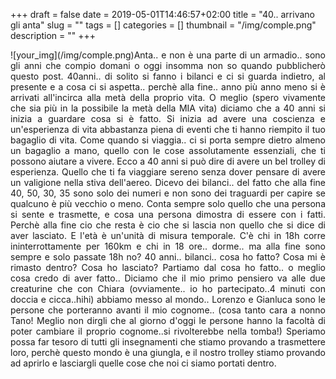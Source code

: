 +++
draft = false
date = 2019-05-01T14:46:57+02:00
title = "40.. arrivano gli anta"
slug = ""
tags = []
categories = []
thumbnail = "/img/comple.png"
description = ""
+++
<DIV  style="float:left;">![your_img](/img/comple.png)</DIV>
<DIV align="justify">
Anta.. e non è una parte di un armadio.. sono gli anni che compio domani o oggi insomma non so quando pubblicherò questo post.
40anni.. di solito si fanno i bilanci e ci si guarda indietro, al presente e a cosa ci si aspetta.. perchè alla fine.. anno più anno meno si è arrivati all'incirca alla metà della proprio vita. O meglio (spero vivamente che sia più in la possibile la metà della MIA vita) diciamo che a 40 anni si inizia a guardare cosa si è fatto. Si inizia ad avere una coscienza e un'esperienza di vita abbastanza piena di eventi che ti hanno riempito il tuo bagaglio di vita.
Come quando si viaggia.. ci si porta sempre dietro almeno un bagaglio a mano, quello con le cose assolutamente essenziali, che ti possono aiutare a vivere. Ecco a 40 anni si può dire di avere un bel trolley di esperienza. Quello che ti fa viaggiare sereno senza dover pensare di avere un valigione nella stiva dell'aereo. Dicevo dei bilanci.. del fatto che alla fine 40, 50, 30, 35 sono solo dei numeri e non sono dei traguardi per capire se qualcuno è più vecchio o meno. Conta sempre solo quello che una persona si sente e trasmette, e cosa una persona dimostra di essere con i fatti. Perchè alla fine cio che resta è cio che si lascia non quello che si dice di aver lasciato. E l'età è un'unità di misura temporale. C'è chi in 18h corre ininterrottamente per 160km e chi in 18 ore.. dorme.. ma alla fine sono sempre e solo passate 18h no?
40 anni.. bilanci.. cosa ho fatto? Cosa mi è rimasto dentro? Cosa ho lasciato? Partiamo dal cosa ho fatto.. o meglio cosa credo di aver fatto.. Diciamo che il mio primo pensiero va alle due creaturine che con Chiara (ovviamente.. io ho partecipato..4 minuti con doccia e cicca..hihi) abbiamo messo al mondo.. Lorenzo e Gianluca sono le persone che porteranno avanti il mio cognome.. (cosa tanto cara a nonno Tano! Meglio non dirgli che al giorno d'oggi le persone hanno la facoltà di poter cambiare il proprio cognome..si rivolterebbe nella tomba!) Speriamo possa far tesoro di tutti gli insegnamenti che stiamo provando a trasmettere loro, perchè questo mondo è una giungla, e il nostro trolley stiamo provando ad aprirlo e lasciargli quelle cose che noi ci siamo portati dentro.
